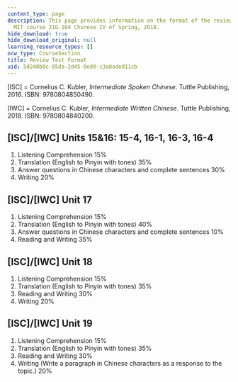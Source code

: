 ```yaml
---
content_type: page
description: This page provides information on the format of the review test of the
  MIT course 21G.104 Chinese IV of Spring, 2018.
hide_download: true
hide_download_original: null
learning_resource_types: []
ocw_type: CourseSection
title: Review Test Format
uid: 5d248b0c-85da-2d45-0e89-c3a8aded11cb
---
```


\[ISC\] = Cornelius C. Kubler, _Intermediate Spoken Chinese_. Tuttle Publishing, 2016. ISBN: 9780804850490.

\[IWC\] = Cornelius C. Kubler, _Intermediate Written Chinese_. Tuttle Publishing, 2018. ISBN: 9780804840200.

\[ISC\]/\[IWC\] Units 15&16: 15-4, 16-1, 16-3, 16-4
---------------------------------------------------

1.  Listening Comprehension 15%
2.  Translation (English to Pinyin with tones) 35%
3.  Answer questions in Chinese characters and complete sentences 30%
4.  Writing 20%

\[ISC\]/\[IWC\] Unit 17
-----------------------

1.  Listening Comprehension 15%
2.  Translation (English to Pinyin with tones) 40%
3.  Answer questions in Chinese characters and complete sentences 10%
4.  Reading and Writing 35%

\[ISC\]/\[IWC\] Unit 18
-----------------------

1.  Listening Comprehension 15%
2.  Translation (English to Pinyin with tones) 35%
3.  Reading and Writing 30%
4.  Writing 20%

\[ISC\]/\[IWC\] Unit 19
-----------------------

1.  Listening Comprehension 15%
2.  Translation (English to Pinyin with tones) 35%
3.  Reading and Writing 30%
4.  Writing (Write a paragraph in Chinese characters as a response to the topic.) 20%